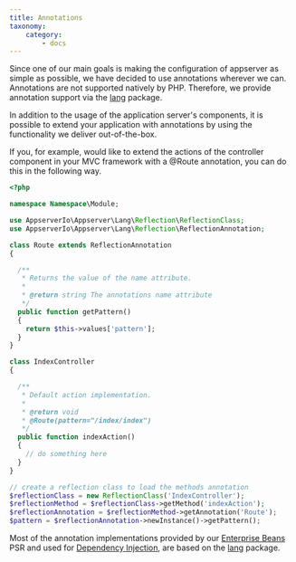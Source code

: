 ```yaml
---
title: Annotations
taxonomy:
    category:
        - docs
---
```


Since one of our main goals is making the configuration of appserver as simple as possible, we have decided to use
annotations wherever we can. Annotations are not supported natively by PHP. Therefore, we provide
annotation support via the [lang](https://github.com/appserver-io/lang) package.

In addition to the usage of the application server's components, it is possible to extend your
application with annotations by using the functionality we deliver out-of-the-box.

If you, for example, would like to extend the actions of the controller component in your
MVC framework with a @Route annotation, you can do this in the following way.

```php
<?php

namespace Namespace\Module;

use AppserverIo\Appserver\Lang\Reflection\ReflectionClass;
use AppserverIo\Appserver\Lang\Reflection\ReflectionAnnotation;

class Route extends ReflectionAnnotation
{

  /**
   * Returns the value of the name attribute.
   *
   * @return string The annotations name attribute
   */
  public function getPattern()
  {
    return $this->values['pattern'];
  }
}

class IndexController
{

  /**
   * Default action implementation.
   *
   * @return void
   * @Route(pattern="/index/index")
   */
  public function indexAction()
  {
    // do something here
  }
}

// create a reflection class to load the methods annotation
$reflectionClass = new ReflectionClass('IndexController');
$reflectionMethod = $reflectionClass->getMethod('indexAction');
$reflectionAnnotation = $reflectionMethod->getAnnotation('Route');
$pattern = $reflectionAnnotation->newInstance()->getPattern();
```

Most of the annotation implementations provided by our [Enterprise Beans](https://github.com/appserver-io-psr/epb)
PSR and used for [Dependency Injection](../dependency-injection), are based on the [lang](https://github.com/appserver-io/lang) package.